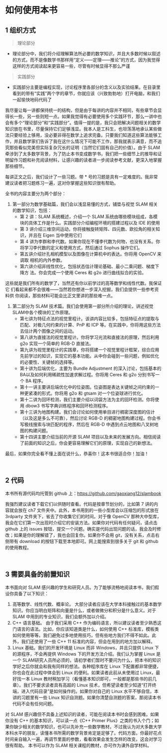 # 如何使用本书
## 1 组织方式


>理论部分
- 理论部分中，我们将介绍理解算法所必要的数学知识，并且大多数时候以叙述的方式，而不是像数学书那样用“定义——定理——推论”的方式，因为我觉得这样的方式阅读起来更容易一些，尽管有时候显得不那么严谨

>实践部分
- 实践部分主要是编程实现，讨论程序里各部分的含义以及实验结果。在目录里看到的带有“实践”两个字的章节，你就应该（兴致勃勃地）打开电脑，和我们一起愉快地码代码了

我尽量让每一讲都保持统一的结构，但是由于每讲的内容并不相同，有些章节会显得长一些，另一些则短一点。如果我觉得有必要使用多个实践环节，那么一讲中也会有多个“理论部分”和“实践部分”。值得一提的是，我只会把解决问题相关的数学知识放在书里，尽量保持它们足够浅显。我本人是工科生，也坦荡荡地承认某些做法只要经验上够用，没必要非得在数学上追求完备。只要我们知道这些算法能够工作，并且数学家们告诉了我在这什么情况下可能不工作，那我就表示满意，而不追究那些看似完美但实际复杂冗长的证明（当然它们固有自己的价值）。由于 SLAM 牵涉到了太多数学背景，为了防止本书变成数学书，我们把一些细节上的推导和证明留作习题和补充阅读材料，让感兴趣的读者进一步阅读参考文献，更深入地掌握那些细节。

每讲正文之后，我们设计了一些习题。带 * 号的习题是具有一定难度的。我非常建议读者把习题练习一遍，这对你掌握这些知识很有帮助。

全书的内容主要分为两个部分：
1. 第一部分为数学基础篇，我们会以浅显易懂的方式，铺垫与视觉 SLAM 相关的数学知识，包括：
    - 第 2 讲：SLAM 系统概述，介绍一个 SLAM 系统由哪些模块组成，各模块的具体工作是什么。实践部分介绍编程环境的搭建过程以及 IDE 的使用
    - 第 3 讲介绍三维空间运动，你将接触旋转矩阵、四元数、欧拉角的相关知识，并且在 Eigen 当中使用它们
    - 第 4 讲为李群和李代数。如果你现在不懂李代数为何物，也没有关系。你将学习李代数的定义和使用方式，然后通过 Sophus 操作它们。
    - 第五讲介绍针孔相机模型以及图像在计算机中的表达。你将用 OpenCV 来调取
相机的内外参数。
    - 第六讲介绍非线性优化，包括状态估计理论基础、最小二乘问题、梯度下降方
法。你会完成一个使用 Ceres 和 g2o 进行曲线拟合的实验。

这些就是我们所有的数学了，当然还有你以前学过的高等数学和线性代数。我保证它
们看起来都不会很难——当然若你想进一步深入挖掘，我们会提供一些参考资料供
你阅读，那些材料可能会比正文里讲的那些难一点。

1. 第二部分为 SLAM 技术篇。我们会使用第一部分所介绍的理论，讲述视觉 SLAM中各个模块的工作原理。
    - 第七讲为特征点法的视觉里程计。该讲内容比较多，包括特征点的提取与匹配、对极几何约束的计算、PnP 和 ICP 等。在实践中，你将用这些方法去估计两个图像之间的运动。
    - 第八讲为直接法的视觉里程计。你将学习光流和直接法的原理，然后利用 g2o 实现一个简单的 RGB-D 直接法。
    - 第九讲为视觉里程计的实践章，你将搭建一个视觉里程计框架，综合应用先前学过的知识，实现它的基本功能。从中你会碰到一些问题，例如优化的必要性、关键帧的选择等。
    - 第十讲为后端优化，主要为 Bundle Adjustment 的深入讨论，包括基本的 BA以及如何利用稀疏性加速求解过程。你将用 Ceres 和 g2o 分别书写一个 BA 程序。
    - 第十一讲主要讲后端优化中的位姿图。位姿图是表达关键帧之间约束的一种更紧凑的形式。你将用 g2o 和 gtsam 对一个位姿球进行优化。
    - 第十二讲为回环检测，我们主要介绍以词袋方法为主的回环检测。你将使用 dbow3 书写字典训练程序和回环检测程序。
    - 第十三讲为地图构建。我们会讨论如何使用单目进行稠密深度图的估计（以及这是多么不可靠），然后讨论 RGB-D 的稠密地图构建过程。你会书写极线搜索与块匹配的程序，然后在 RGB-D 中遇到点云地图和八叉树地图的构建问题。
    - 第十四讲主要介绍当前的开源 SLAM 项目以及未来的发展方向。相信阅读了前面的知识之后，你会更容易理解它们的原理，实现自己的新想法。

最后，如果你完全看不懂上面在说什么，恭喜你！这本书很适合你！加油！

&emsp;
## 2 代码
本书所有源代码均托管到 github 上：https://github.com/gaoxiang12/slambook

我强烈建议读者下载它们以供随时查看。代码是按章节划分的，比如第 7 讲的内容就会放在 ch7 文件夹中。此外，本书用到的一些小型库会以压缩包的形式放在 3rdparty 文件夹下，省去了你收集它们的时间。对于像 OpenCV 那种大中型库，我会在它们第一次出现时介绍它的安装方法。如果你对代码有任何疑问，请点击 github 上的 issues 按钮，提交一个问题。确实是代码出现问题的话，我会及时修改；如果是你的理解错了，我也会回复你。如果你不会用 git，没有关系，点击右侧带有 download 的按钮下载至本地即可。网上能搜索到很多关于 git 和 github 的使用教程。

&emsp;
## 3 需要具备的前置知识
本书面向对 SLAM 感兴趣的学生和研究人员。为了能够流畅地阅读本书，我们假设你具备了以下知识：
1. 高等数学、线性代数、概率论。 大部分读者应该在大学本科接触过的基本数学知识。你应当明白矩阵和向量是什么，或者做微分和积分是什么意义。对于 SLAM 中用到的专业知识，我们会额外加以介绍。
2. C++ 语言基础。 由于我们采用 C++ 作为编码语言，所以建议读者至少熟悉这门语言的语法。比如，你应该知道类是什么，如何使用 C++ 标准库，模板类如何使用等等。我们避免过多地使用技巧，但有些地方我们不得不如此。此外，我们还使用了一些 C++ 11 标准的内容，但会在用到的地方加以解释。
3. Linux 基础。我们的开发环境是 Linux 而非 Windows，并且只提供 Linux 下的源程序，不会再提供 Windows 下的开发方法介绍。我们认为掌握 Linux 是一个 SLAM研究人员所必须的，请初学者们暂时不要问为什么，把本书的知识学好之后你就会和我有同样的想法。各种程序库在 Linux 下配置都非常便捷，你也会在此过程中体会到 Linux 的便利。如果读者此前从未使用过 Linux，最好找一本 Linux 教材稍加学习（看懂基本知识即可，一般都是那些书的前几章）。我们不要求读者具有高超的 Linux
技术，但希望读者至少知道“打开终端，进入代码目录”是如何操作的。如果你对自己的 Linux 水平不够自信，本讲的习题里有一些 Linux 知识自测题。如果你清楚自测题的答案，那阅读本书代码不会有任何问题。

对 SLAM 感兴趣但不具备上述知识的读者，可能在阅读本书时会感到困难。如果你没有 C++ 的基本知识，可以读一点《C++ Primer Plus》之类的书入个门；如果你缺少相关的数学知识，也可以先补充一些数学教材，不过我认为对大多数大学本科水平的朋友，读懂本书所需的数学背景肯定是足够了。代码方面，你最好花点时间亲自输入一遍，再调节里面的参数，看看效果会发生怎样的改变。这会对学习很有帮助。
本书可以作为 SLAM 相关课程的教材，亦可作为课外自学材料。